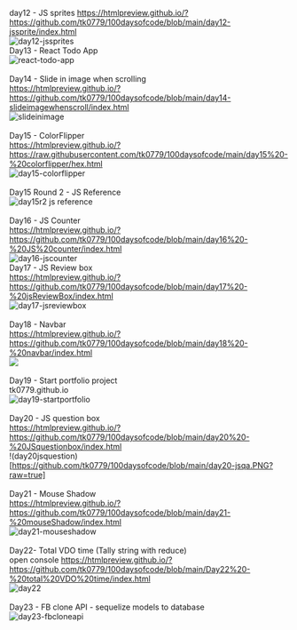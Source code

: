 day12 - JS sprites
https://htmlpreview.github.io/?https://github.com/tk0779/100daysofcode/blob/main/day12-jssprite/index.html <br/>
![day12-jssprites](https://github.com/tk0779/100daysofcode/blob/main/day12-100daysofcode-tk0779.gif?raw=true)
<br/>
Day13 - React Todo App <br/>
![react-todo-app](https://github.com/tk0779/100daysofcode/blob/main/day13-100daysofcode-tk0779.png?raw=true) <br/>
<br/>
Day14 - Slide in image when scrolling <br/>
https://htmlpreview.github.io/?https://github.com/tk0779/100daysofcode/blob/main/day14-slideimagewhenscroll/index.html <br/>
![slideinimage](https://github.com/tk0779/100daysofcode/blob/main/day14-slidingimagewhenscroll.png?raw=true) <br/>
<br/>
Day15 - ColorFlipper<br/>
https://htmlpreview.github.io/?https://raw.githubusercontent.com/tk0779/100daysofcode/main/day15%20-%20colorflipper/hex.html<br/>
![day15-colorflipper](https://github.com/tk0779/100daysofcode/blob/main/day15-colorflipper.gif?raw=true)<br/>
<br/>
Day15 Round 2 - JS Reference<br/>
![day15r2 js reference](https://github.com/tk0779/100daysofcode/blob/main/day15r2-jsreference.png?raaw=true)<br/>
<br/>
Day16 - JS Counter <br/>
https://htmlpreview.github.io/?https://github.com/tk0779/100daysofcode/blob/main/day16%20-%20JS%20counter/index.html<br/>
![day16-jscounter](https://github.com/tk0779/100daysofcode/blob/main/day16-jscounter.png?raw=true)
<br/>
Day17 - JS Review box<br/>
https://htmlpreview.github.io/?https://github.com/tk0779/100daysofcode/blob/main/day17%20-%20jsReviewBox/index.html<br/>
![day17-jsreviewbox](https://github.com/tk0779/100daysofcode/blob/main/da717-jsreviewbox.png?raw=true)<br/>
<br/>
Day18 - Navbar <br/>
https://htmlpreview.github.io/?https://github.com/tk0779/100daysofcode/blob/main/day18%20-%20navbar/index.html<br/>
![](https://github.com/tk0779/100daysofcode/blob/main/day18%20-%20navbar/day18-navbar.PNG?raw=true)<br/>
<br/>
Day19 - Start portfolio project<br/>
tk0779.github.io <br/>
![day19-startportfolio](https://github.com/tk0779/100daysofcode/blob/main/day19-startportfolioproject-resized.png?raw=true)<br/>
<br/>
Day20 - JS question box<br/>
https://htmlpreview.github.io/?https://github.com/tk0779/100daysofcode/blob/main/day20%20-%20JSquestionbox/index.html <br/>
!(day20jsquestion)[https://github.com/tk0779/100daysofcode/blob/main/day20-jsqa.PNG?raw=true]<br/>
<br/>
Day21 - Mouse Shadow <br/>
https://htmlpreview.github.io/?https://github.com/tk0779/100daysofcode/blob/main/day21-%20mouseShadow/index.html<br/>
![day21-mouseshadow](https://github.com/tk0779/100daysofcode/blob/main/Day21%20-%20Mouse%20Shadow.gif?raw=true)<br/>
<br/>
Day22- Total VDO time (Tally string with reduce)<br/>
open console https://htmlpreview.github.io/?https://github.com/tk0779/100daysofcode/blob/main/Day22%20-%20total%20VDO%20time/index.html<br/>
![day22](https://github.com/tk0779/100daysofcode/blob/main/day22.PNG?raw=true)<br/>
<br/>
Day23 - FB clone API - sequelize models to database <br/>
![day23-fbcloneapi](https://github.com/tk0779/100daysofcode/blob/main/day23-fbcloneapi-db-sequelize.png?raw=true)<br/>
<br/>



